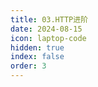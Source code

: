 ```yaml
---
title: 03.HTTP进阶
date: 2024-08-15
icon: laptop-code
hidden: true
index: false
order: 3
---
```


<Catalog />